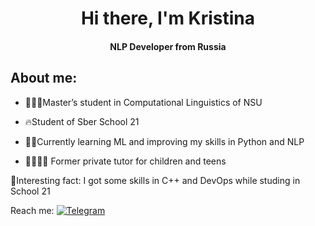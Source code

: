<div id="header" align="center">
  <h1>Hi there, I'm Kristina</h1>
  <h4>NLP Developer from Russia</h4>
</div>
  
## About me:

- 👩🏻‍💻Master’s student in Computational Linguistics of NSU
- 🔥Student of Sber School 21

- ✍🏻Currently learning ML and improving my skills in Python and NLP
- 👦🏻👧🏻 Former private tutor for children and teens

👀Interesting fact: I got some skills in C++ and DevOps while studing in School 21

Reach me: [![Telegram](https://img.shields.io/badge/Telegram-2CA5E0?style=for-the-badge&logo=telegram&logoColor=white)](https://t.me/ovchkris)
